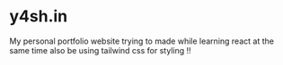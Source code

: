 # y4sh.in
My personal portfolio website trying to made while learning react at the same time also be using tailwind css for styling !!

